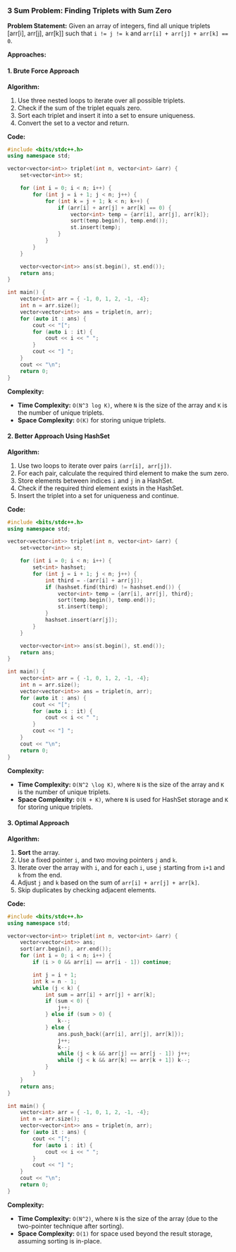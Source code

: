 ### 3 Sum Problem: Finding Triplets with Sum Zero

**Problem Statement:**
Given an array of integers, find all unique triplets [arr[i], arr[j], arr[k]] such that `i != j != k` and `arr[i] + arr[j] + arr[k] == 0`.

**Approaches:**

#### 1. Brute Force Approach

**Algorithm:**
1. Use three nested loops to iterate over all possible triplets.
2. Check if the sum of the triplet equals zero.
3. Sort each triplet and insert it into a set to ensure uniqueness.
4. Convert the set to a vector and return.

**Code:**
```cpp
#include <bits/stdc++.h>
using namespace std;

vector<vector<int>> triplet(int n, vector<int> &arr) {
    set<vector<int>> st;

    for (int i = 0; i < n; i++) {
        for (int j = i + 1; j < n; j++) {
            for (int k = j + 1; k < n; k++) {
                if (arr[i] + arr[j] + arr[k] == 0) {
                    vector<int> temp = {arr[i], arr[j], arr[k]};
                    sort(temp.begin(), temp.end());
                    st.insert(temp);
                }
            }
        }
    }

    vector<vector<int>> ans(st.begin(), st.end());
    return ans;
}

int main() {
    vector<int> arr = { -1, 0, 1, 2, -1, -4};
    int n = arr.size();
    vector<vector<int>> ans = triplet(n, arr);
    for (auto it : ans) {
        cout << "[";
        for (auto i : it) {
            cout << i << " ";
        }
        cout << "] ";
    }
    cout << "\n";
    return 0;
}
```

**Complexity:**
- **Time Complexity:** `O(N^3 log K)`, where `N` is the size of the array and `K` is the number of unique triplets.
- **Space Complexity:** `O(K)` for storing unique triplets.

#### 2. Better Approach Using HashSet

**Algorithm:**
1. Use two loops to iterate over pairs `(arr[i], arr[j])`.
2. For each pair, calculate the required third element to make the sum zero.
3. Store elements between indices `i` and `j` in a HashSet.
4. Check if the required third element exists in the HashSet.
5. Insert the triplet into a set for uniqueness and continue.

**Code:**
```cpp
#include <bits/stdc++.h>
using namespace std;

vector<vector<int>> triplet(int n, vector<int> &arr) {
    set<vector<int>> st;

    for (int i = 0; i < n; i++) {
        set<int> hashset;
        for (int j = i + 1; j < n; j++) {
            int third = -(arr[i] + arr[j]);
            if (hashset.find(third) != hashset.end()) {
                vector<int> temp = {arr[i], arr[j], third};
                sort(temp.begin(), temp.end());
                st.insert(temp);
            }
            hashset.insert(arr[j]);
        }
    }

    vector<vector<int>> ans(st.begin(), st.end());
    return ans;
}

int main() {
    vector<int> arr = { -1, 0, 1, 2, -1, -4};
    int n = arr.size();
    vector<vector<int>> ans = triplet(n, arr);
    for (auto it : ans) {
        cout << "[";
        for (auto i : it) {
            cout << i << " ";
        }
        cout << "] ";
    }
    cout << "\n";
    return 0;
}
```

**Complexity:**
- **Time Complexity:** `O(N^2 \log K)`, where `N` is the size of the array and `K` is the number of unique triplets.
- **Space Complexity:** `O(N + K)`, where `N` is used for HashSet storage and `K` for storing unique triplets.

#### 3. Optimal Approach

**Algorithm:**
1. **Sort** the array.
2. Use a fixed pointer `i`, and two moving pointers `j` and `k`.
3. Iterate over the array with `i`, and for each `i`, use `j` starting from `i+1` and `k` from the end.
4. Adjust `j` and `k` based on the sum of `arr[i] + arr[j] + arr[k]`.
5. Skip duplicates by checking adjacent elements.

**Code:**
```cpp
#include <bits/stdc++.h>
using namespace std;

vector<vector<int>> triplet(int n, vector<int> &arr) {
    vector<vector<int>> ans;
    sort(arr.begin(), arr.end());
    for (int i = 0; i < n; i++) {
        if (i > 0 && arr[i] == arr[i - 1]) continue;

        int j = i + 1;
        int k = n - 1;
        while (j < k) {
            int sum = arr[i] + arr[j] + arr[k];
            if (sum < 0) {
                j++;
            } else if (sum > 0) {
                k--;
            } else {
                ans.push_back({arr[i], arr[j], arr[k]});
                j++;
                k--;
                while (j < k && arr[j] == arr[j - 1]) j++;
                while (j < k && arr[k] == arr[k + 1]) k--;
            }
        }
    }
    return ans;
}

int main() {
    vector<int> arr = { -1, 0, 1, 2, -1, -4};
    int n = arr.size();
    vector<vector<int>> ans = triplet(n, arr);
    for (auto it : ans) {
        cout << "[";
        for (auto i : it) {
            cout << i << " ";
        }
        cout << "] ";
    }
    cout << "\n";
    return 0;
}
```

**Complexity:**
- **Time Complexity:** `O(N^2)`, where `N` is the size of the array (due to the two-pointer technique after sorting).
- **Space Complexity:** `O(1)` for space used beyond the result storage, assuming sorting is in-place.
